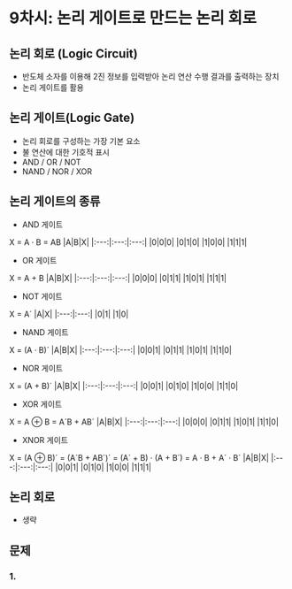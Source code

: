 # 9차시: 논리 게이트로 만드는 논리 회로

## 논리 회로 (Logic Circuit)
- 반도체 소자를 이용해 2진 정보를 입력받아 논리 연산 수행 결과를 출력하는 장치
- 논리 게이트를 활용

## 논리 게이트(Logic Gate)
- 논리 회로를 구성하는 가장 기본 요소
- 불 연산에 대한 기호적 표시
- AND / OR / NOT
- NAND / NOR / XOR

## 논리 게이트의 종류
- AND 게이트

X = A · B = AB
|A|B|X|
|:---:|:---:|:---:|
|0|0|0|
|0|1|0|
|1|0|0|
|1|1|1|

- OR 게이트

X = A + B
|A|B|X|
|:---:|:---:|:---:|
|0|0|0|
|0|1|1|
|1|0|1|
|1|1|1|

- NOT 게이트

X = A´
|A|X|
|:---:|:---:|
|0|1|
|1|0|

- NAND 게이트

X = (A · B)´
|A|B|X|
|:---:|:---:|:---:|
|0|0|1|
|0|1|1|
|1|0|1|
|1|1|0|

- NOR 게이트

 X = (A + B)´
|A|B|X|
|:---:|:---:|:---:|
|0|0|1|
|0|1|0|
|1|0|0|
|1|1|0|

- XOR 게이트

X = A ⊕ B = A´B + AB´
|A|B|X|
|:---:|:---:|:---:|
|0|0|0|
|0|1|1|
|1|0|1|
|1|1|0|

- XNOR 게이트

X = (A ⊕ B)´ = (A´B + AB´)´ = (A´ + B) · (A + B´) = A · B + A´ · B´
|A|B|X|
|:---:|:---:|:---:|
|0|0|1|
|0|1|0|
|1|0|0|
|1|1|1|

## 논리 회로
- 생략

## 문제
### 1.
